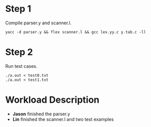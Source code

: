 # Step 1
Compile parser.y and scanner.l.
``` shell
yacc -d parser.y && flex scanner.l && gcc lex.yy.c y.tab.c -ll    
```
# Step 2 
Run test cases.
```shell
./a.out < test0.txt
./a.out < test1.txt
```
# Workload Description

- **Jason** finished the parser.y  
- **Lin** finished the scanner.l and two test examples

